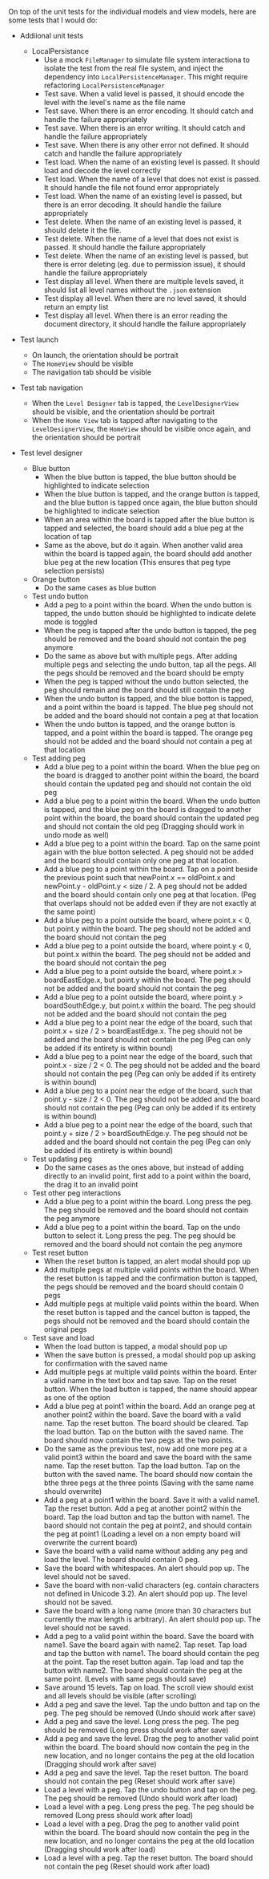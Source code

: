 On top of the unit tests for the individual models and view models, here are some tests that I would do:

- Addiional unit tests

  - LocalPersistance
    - Use a mock `FileManager` to simulate file system interactiona to isolate the test from the real file system, and inject the dependency into `LocalPersistenceManager`. This might require refactoring `LocalPersistenceManager`
    - Test save. When a valid level is passed, it should encode the level with the level's name as the file name
    - Test save. When there is an error encoding. It should catch and handle the failure appropriately
    - Test save. When there is an error writing. It should catch and handle the failure appropriately
    - Test save. When there is any other error not defined. It should catch and handle the failure appropriately
    - Test load. When the name of an existing level is passed. It should load and decode the level correctly
    - Test load. When the name of a level that does not exist is passed. It should handle the file not found error appropriately
    - Test load. When the name of an existing level is passed, but there is an error decoding. It should handle the failure appropriately
    - Test delete. When the name of an existing level is passed, it should delete it the file.
    - Test delete. When the name of a level that does not exist is passed. It should handle the failure appropriately
    - Test delete. When the name of an existing level is passed, but there is error deleting (eg. due to permission issue), it should handle the failure appropriately
    - Test display all level. When there are multiple levels saved, it should list all level names without the `.json` extension
    - Test display all level. When there are no level saved, it should return an empty list
    - Test display all level. When there is an error reading the document directory, it should handle the failure appropriately

- Test launch
  - On launch, the orientation should be portrait
  - The `HomeView` should be visible
  - The navigation tab should be visible
- Test tab navigation

  - When the `Level Designer` tab is tapped, the `LevelDesignerView` should be visible, and the orientation should be portrait
  - When the `Home View` tab is tapped after navigating to the `LevelDesignerView`, the `HomeView` should be visible once again, and the orientation should be portrait

- Test level designer
  - Blue button
    - When the blue button is tapped, the blue button should be highlighted to indicate selection
    - When the blue button is tapped, and the orange button is tapped, and the blue button is tapped once again, the blue button should be highlighted to indicate selection
    - When an area within the board is tapped after the blue button is tapped and selected, the board should add a blue peg at the location of tap
    - Same as the above, but do it again. When another valid area within the board is tapped again, the board should add another blue peg at the new location (This ensures that peg type selection persists)
  - Orange button
    - Do the same cases as blue button
  - Test undo button
    - Add a peg to a point within the board. When the undo button is tapped, the undo button should be highlighted to indicate delete mode is toggled
    - When the peg is tapped after the undo button is tapped, the peg should be removed and the board should not contain the peg anymore
    - Do the same as above but with multiple pegs. After adding multiple pegs and selecting the undo button, tap all the pegs. All the pegs should be removed and the board should be empty
    - When the peg is tapped without the undo button selected, the peg should remain and the board should still contain the peg
    - When the undo button is tapped, and the blue botton is tapped, and a point within the board is tapped. The blue peg should not be added and the board should not contain a peg at that location
    - When the undo button is tapped, and the orange button is tapped, and a point within the board is tapped. The orange peg should not be added and the board should not contain a peg at that location
  - Test adding peg
    - Add a blue peg to a point within the board. When the blue peg on the board is dragged to another point within the board, the board should contain the updated peg and should not contain the old peg
    - Add a blue peg to a point within the board. When the undo button is tapped, and the blue peg on the board is dragged to another point within the board, the board should contain the updated peg and should not contain the old peg (Dragging should work in undo mode as well)
    - Add a blue peg to a point within the board. Tap on the same point again with the blue botton selected. A peg should not be added and the board should contain only one peg at that location.
    - Add a blue peg to a point within the board. Tap on a point beside the previous point such that newPoint.x == oldPoint.x and newPoint.y - oldPoint.y < size / 2. A peg should not be added and the board should contain only one peg at that location. (Peg that overlaps should not be added even if they are not exactly at the same point)
    - Add a blue peg to a point outside the board, where point.x < 0, but point.y within the board. The peg should not be added and the board should not contain the peg
    - Add a blue peg to a point outside the board, where point.y < 0, but point.x within the board. The peg should not be added and the board should not contain the peg
    - Add a blue peg to a point outside the board, where point.x > boardEastEdge.x, but point.y within the board. The peg should not be added and the board should not contain the peg
    - Add a blue peg to a point outside the board, where point.y > boardSouthEdge.y, but point.x within the board. The peg should not be added and the board should not contain the peg
    - Add a blue peg to a point near the edge of the board, such that point.x + size / 2 > boardEastEdge.x. The peg should not be added and the board should not contain the peg (Peg can only be added if its entirety is within bound)
    - Add a blue peg to a point near the edge of the board, such that point.x - size / 2 < 0. The peg should not be added and the board should not contain the peg (Peg can only be added if its entirety is within bound)
    - Add a blue peg to a point near the edge of the board, such that point.y - size / 2 < 0. The peg should not be added and the board should not contain the peg (Peg can only be added if its entirety is within bound)
    - Add a blue peg to a point near the edge of the board, such that point.y + size / 2 > boardSouthEdge.y. The peg should not be added and the board should not contain the peg (Peg can only be added if its entirety is within bound)
  - Test updating peg
    - Do the same cases as the ones above, but instead of adding directly to an invalid point, first add to a point within the board, the drag it to an invalid point
  - Test other peg interactions
    - Add a blue peg to a point within the board. Long press the peg. The peg should be removed and the board should not contain the peg anymore
    - Add a blue peg to a point within the board. Tap on the undo button to select it. Long press the peg. The peg should be removed and the board should not contain the peg anymore
  - Test reset button
    - When the reset button is tapped, an alert modal should pop up
    - Add multiple pegs at multiple valid points within the board. When the reset button is tapped and the confirmation button is tapped, the pegs should be removed and the board should contain 0 pegs
    - Add multiple pegs at multiple valid points within the board. When the reset button is tapped and the cancel button is tapped, the pegs should not be removed and the board should contain the original pegs
  - Test save and load
    - When the load button is tapped, a modal should pop up
    - When the save button is pressed, a modal should pop up asking for confirmation with the saved name
    - Add multiple pegs at multiple valid points within the board. Enter a valid name in the text box and tap save. Tap on the reset button. When the load button is tapped, the name should appear as one of the option
    - Add a blue peg at point1 within the board. Add an orange peg at another point2 within the board. Save the board with a valid name. Tap the reset button. The board should be cleared. Tap the load button. Tap on the button with the saved name. The board should now contain the two pegs at the two points.
    - Do the same as the previous test, now add one more peg at a valid point3 within the board and save the board with the same name. Tap the reset button. Tap the load button. Tap on the button with the saved name. The board should now contain the bthe three pegs at the three points (Saving with the same name should overwrite)
    - Add a peg at a point1 within the board. Save it with a valid name1. Tap the reset button. Add a peg at another point2 within the board. Tap the load button and tap the button with name1. The baord should not contain the peg at point2, and should contain the peg at point1 (Loading a level on a non empty board will overwrite the current board)
    - Save the board with a valid name without adding any peg and load the level. The board should contain 0 peg.
    - Save the board with whitespaces. An alert should pop up. The level should not be saved.
    - Save the board with non-valid characters (eg. contain characters not defined in Unicode 3.2). An alert should pop up. The level should not be saved.
    - Save the board with a long name (more than 30 characters but currently the max length is arbitrary). An alert should pop up. The level should not be saved.
    - Add a peg to a valid point within the board. Save the board with name1. Save the board again with name2. Tap reset. Tap load and tap the button with name1. The board should contain the peg at the point. Tap the reset button again. Tap load and tap the button with name2. The board should contain the peg at the same point. (Levels with same pegs should save)
    - Save around 15 levels. Tap on load. The scroll view should exist and all levels should be visible (after scrolling)
    - Add a peg and save the level. Tap the undo button and tap on the peg. The peg should be removed (Undo should work after save)
    - Add a peg and save the level. Long press the peg. The peg should be removed (Long press should work after save)
    - Add a peg and save the level. Drag the peg to another valid point within the board. The board should now contain the peg in the new location, and no longer contains the peg at the old location (Dragging should work after save)
    - Add a peg and save the level. Tap the reset button. The board should not contain the peg (Reset should work after save)
    - Load a level with a peg. Tap the undo button and tap on the peg. The peg should be removed (Undo should work after load)
    - Load a level with a peg. Long press the peg. The peg should be removed (Long press should work after load)
    - Load a level with a peg. Drag the peg to another valid point within the board. The board should now contain the peg in the new location, and no longer contains the peg at the old location (Dragging should work after load)
    - Load a level with a peg. Tap the reset button. The board should not contain the peg (Reset should work after load)

